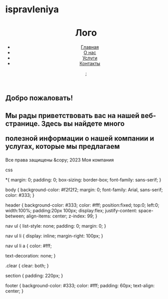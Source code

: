 # ispravleniya
<!DOCTYPE html>
<html>
    <head>
        <meta charset="UTF-8">
        <link rel="stylesheet" href="styleses.css">
        <title>Моя веб страница</title>
    </head>
<body>
<header>
<h1>Лого</h1>
  <nav>
    <ul>
       <li><a href="#">Главная</a></li>
       <li><a href="#">О нас</a></li>
       <li><a href="#">Услуги</a></li>
        <li><a href="#">Контакты</a></li>
</ul>
</nav>
<div class="clear"></div>;
</header>
 <section>
  <h2>Добро пожаловать!<h2>
   <p>Мы рады приветствовать вас на нашей веб-странице. Здесь вы найдете много

полезной информации о нашей компании и услугах, которые мы предлагаем</p>
</section>
 <footer>
  <p>Все права защищены &amp;copy; 2023 Моя компания</p>

</footer>
</body>
 </html>

css

*{
    margin: 0;
    padding: 0;
    box-sizing: border-box;
    font-family: sans-serif;
}


body {
background-color: #f2f2f2;
margin: 0;
font-family: Arial, sans-serif;
color: #333;
}

header {
background-color: #333;
color: #fff;
position:fixed;
top:0;
left:0;
width:100%;
padding:20px 100px;
display:flex;
justify-content: space-between;
align-items: center;
z-index: 99;
}

nav ul {
list-style: none;
padding: 0;
margin: 0;
}

nav ul li {
display: inline;
margin-right: 100px;
}

nav ul li a {
color: #fff;

text-decoration: none;
}

.clear {
clear: both;
}

section {
padding: 220px;
}

footer {
background-color: #333;
color: #fff;
padding: 60px;
text-align: center;
}

